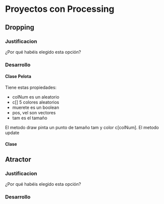 # Proyectos con Processing

## Dropping
### Justificacion
¿Por qué habéis elegido esta opción?

### Desarrollo

#### Clase Pelota
Tiene estas propiedades:
- colNum es un aleatorio
- c[] 5 colores aleatorios
- muerete es un boolean
- pos, vel son vectores
- tam es el tamaño

El metodo draw pinta un punto de tamaño tam y color c[colNum]. El metodo update 

#### Clase 

## Atractor
### Justificacion
¿Por qué habéis elegido esta opción?

### Desarrollo


